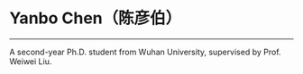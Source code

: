# Yanbo Chen（陈彦伯）
---
A second-year Ph.D. student from Wuhan University, supervised by Prof. Weiwei Liu.
